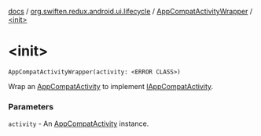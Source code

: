 [docs](../../index.md) / [org.swiften.redux.android.ui.lifecycle](../index.md) / [AppCompatActivityWrapper](index.md) / [&lt;init&gt;](./-init-.md)

# &lt;init&gt;

`AppCompatActivityWrapper(activity: <ERROR CLASS>)`

Wrap an [AppCompatActivity](#) to implement [IAppCompatActivity](../-i-app-compat-activity/index.md).

### Parameters

`activity` - An [AppCompatActivity](#) instance.
